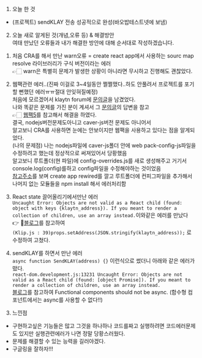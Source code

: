 1. 오늘 한 것<br />
- (프로젝트) sendKLAY 전송 성공적으로 완성(바오밥테스트넷에 보냄) <br />

2. 오늘 새로 알게된 것(개념,오류 등) & 해결방안<br />
여태 만났던 오류들과 내가 해결한 방안에 대해 순서대로 작성하겠습니다.<br />

 1) 처음 CRA를 해서 만난 warn오류 = create react app에서 사용하는 sourc map resolve 라이브러리가 구식 버전이라는 에러<br />
👉🏻 warn은 특별히 문제가 발생한 상황이 아니라면 무시하고 진행해도 괜찮았다.<br />

 2) 웹팩관련 에러..(진짜 이걸로 3~4일동안 쩔쩔맸다..하도 안풀려서 프로젝트를 포기할 뻔했던 에러ㅠㅠ절대 안잊혀질예정)<br />
처음에 모르겠어서 klaytn forum에 [문의글](https://forum.klaytn.com/t/caver-js/3655)을 남겼었다.<br />
나와 똑같은 문제를 가진 분이 계셔서 그 [문의글](https://forum.klaytn.com/t/caver-js/3520)의 답변을 참고<br />
👉🏻 [웹팩5](https://github.com/klaytn/caver-js#using-webpack--5)를 참고해서 해결을 하였다.<br />
결국, nodejs버전문제도아니고 caver-js버전 문제도 아니어서<br />
알고보니 CRA를 사용하면 눈에는 안보이지만 웹팩을 사용하고 있다는 점을 알게되었다.<br />
(나의 문제점) 나는 nodejs파일에 caver-js폴더 안에 web pack-config-js파일을 수정하려고 했는데 정상적으로 써져있어서 당황했음<br />
알고보니 루트폴더(현 파일)에 config-overrides.js를 새로 생성해주고 거기서 console.log(config)를하고 config파일을 수정해야하는 것이었음<br />
[참고주소](https://stackoverflow.com/questions/63280109/how-to-update-webpack-config-for-a-react-project-created-using-create-react-app)를 보며 create app rewired를 깔고 루트폴더에 컨피그파일을 추가해서 나머지 없는 모듈들을 npm install 해서 에러처리함

 3) React state 끌어올리기에서만난 에러<br />
`Uncaught Error: Objects are not valid as a React child (found: object with keys {klaytn_address}). If you meant to render a collection of children, use an array instead.`이와같은 에러를 만났다 <br />
👉 🏻[블로그](https://itprogramming119.tistory.com/entry/React-Objects-are-not-valid-as-a-React-child-%ED%95%B4%EA%B2%B0-%EB%B0%A9%EB%B2%95)를 참고하여<br />
`(Klip.js : 39)props.setAddress(JSON.stringify(klaytn_address));` 로 수정하여 고쳤다.<br />

 4) sendKLAY를 하면서 만난 에러<br />
`async function SendKLAY(address) {}` 이런식으로 썼더니 아래와 같은 에러가 떴다.<br />
`react-dom.development.js:13231 Uncaught Error: Objects are not valid as a React child (found: [object Promise]). If you meant to render a collection of children, use an array instead.`<br />
[블로그](https://stackoverflow.com/questions/47658765/objects-are-not-valid-as-a-react-child-found-object-promise)를 
참고하여 Functional components should not be async. (함수형 컴포넌트에서는 async를 사용할 수 없다!!)<br />

3. 느낀점<br />
- 구현하고싶은 기능들은 많고 그것을 하나하나 코드를짜고 실행하려면 코드에러문제도 있지만 실행관련에러가 나면 정말 당황스러웠다.<br />
- 문제를 해결할 수 있는 능력을 길러야겠다.<br />
- 구글링을 잘하자!!!<br />
